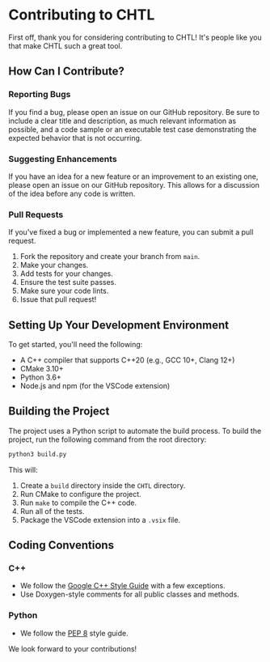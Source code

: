 # Contributing to CHTL

First off, thank you for considering contributing to CHTL! It's people like you that make CHTL such a great tool.

## How Can I Contribute?

### Reporting Bugs

If you find a bug, please open an issue on our GitHub repository. Be sure to include a clear title and description, as much relevant information as possible, and a code sample or an executable test case demonstrating the expected behavior that is not occurring.

### Suggesting Enhancements

If you have an idea for a new feature or an improvement to an existing one, please open an issue on our GitHub repository. This allows for a discussion of the idea before any code is written.

### Pull Requests

If you've fixed a bug or implemented a new feature, you can submit a pull request.

1.  Fork the repository and create your branch from `main`.
2.  Make your changes.
3.  Add tests for your changes.
4.  Ensure the test suite passes.
5.  Make sure your code lints.
6.  Issue that pull request!

## Setting Up Your Development Environment

To get started, you'll need the following:

*   A C++ compiler that supports C++20 (e.g., GCC 10+, Clang 12+)
*   CMake 3.10+
*   Python 3.6+
*   Node.js and npm (for the VSCode extension)

## Building the Project

The project uses a Python script to automate the build process. To build the project, run the following command from the root directory:

```bash
python3 build.py
```

This will:

1.  Create a `build` directory inside the `CHTL` directory.
2.  Run CMake to configure the project.
3.  Run `make` to compile the C++ code.
4.  Run all of the tests.
5.  Package the VSCode extension into a `.vsix` file.

## Coding Conventions

### C++

*   We follow the [Google C++ Style Guide](https://google.github.io/styleguide/cppguide.html) with a few exceptions.
*   Use Doxygen-style comments for all public classes and methods.

### Python

*   We follow the [PEP 8](https://www.python.org/dev/peps/pep-0008/) style guide.

We look forward to your contributions!
